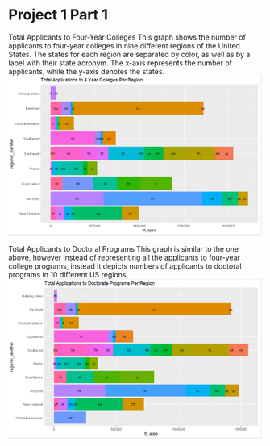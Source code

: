 # Project 1 Part 1

Total Applicants to Four-Year Colleges
This graph shows the number of applicants to four-year colleges in nine different regions of the United States. The states for each region are separated by color, as well as by a label with their state acronym. The x-axis represents the number of applicants, while the y-axis denotes the states. 
![](totalappsregion1.PNG)

Total Applicants to Doctoral Programs
This graph is similar to the one above, however instead of representing all the applicants to four-year college programs, instead it depicts numbers of applicants to doctoral programs in 10 different US regions. 
![](totaldocapps.PNG)
